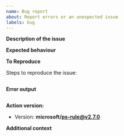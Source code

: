 ```yaml
---
name: Bug report
about: Report errors or an unexpected issue
labels: bug
---
```


**Description of the issue**

<!-- A clear and concise description of what the bug is. -->

**Expected behaviour**

<!-- A clear and concise description of what you expected to happen. -->

**To Reproduce**

Steps to reproduce the issue:

```yaml

```

**Error output**

<!-- Capture any error messages and or run output. -->

```text

```

**Action version:**

- Version: **microsoft/ps-rule@v2.7.0**

**Additional context**

<!-- Add any other context about the problem here. -->
